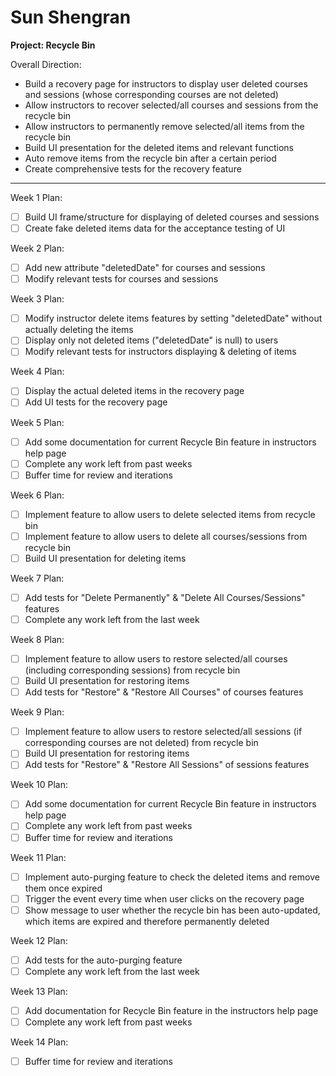 # Sun Shengran

**Project: Recycle Bin**

Overall Direction:
- Build a recovery page for instructors to display user deleted courses and sessions (whose corresponding courses are not deleted)
- Allow instructors to recover selected/all courses and sessions from the recycle bin
- Allow instructors to permanently remove selected/all items from the recycle bin
- Build UI presentation for the deleted items and relevant functions
- Auto remove items from the recycle bin after a certain period
- Create comprehensive tests for the recovery feature

---

Week 1 Plan:
- [ ] Build UI frame/structure for displaying of deleted courses and sessions
- [ ] Create fake deleted items data for the acceptance testing of UI

Week 2 Plan:
- [ ] Add new attribute "deletedDate" for courses and sessions
- [ ] Modify relevant tests for courses and sessions

Week 3 Plan:
- [ ] Modify instructor delete items features by setting "deletedDate" without actually deleting the items
- [ ] Display only not deleted items ("deletedDate" is null) to users
- [ ] Modify relevant tests for instructors displaying & deleting of items

Week 4 Plan:
- [ ] Display the actual deleted items in the recovery page
- [ ] Add UI tests for the recovery page

Week 5 Plan:
- [ ] Add some documentation for current Recycle Bin feature in instructors help page
- [ ] Complete any work left from past weeks
- [ ] Buffer time for review and iterations

Week 6 Plan:
- [ ] Implement feature to allow users to delete selected items from recycle bin
- [ ] Implement feature to allow users to delete all courses/sessions from recycle bin
- [ ] Build UI presentation for deleting items

Week 7 Plan:
- [ ] Add tests for "Delete Permanently" & "Delete All Courses/Sessions" features
- [ ] Complete any work left from the last week

Week 8 Plan:
- [ ] Implement feature to allow users to restore selected/all courses (including corresponding sessions) from recycle bin
- [ ] Build UI presentation for restoring items
- [ ] Add tests for "Restore" & "Restore All Courses" of courses features

Week 9 Plan:
- [ ] Implement feature to allow users to restore selected/all sessions (if corresponding courses are not deleted) from recycle bin
- [ ] Build UI presentation for restoring items
- [ ] Add tests for "Restore" & "Restore All Sessions" of sessions features

Week 10 Plan:
- [ ] Add some documentation for current Recycle Bin feature in instructors help page
- [ ] Complete any work left from past weeks
- [ ] Buffer time for review and iterations

Week 11 Plan:
- [ ] Implement auto-purging feature to check the deleted items and remove them once expired
- [ ] Trigger the event every time when user clicks on the recovery page
- [ ] Show message to user whether the recycle bin has been auto-updated, which items are expired and therefore permanently deleted

Week 12 Plan:
- [ ] Add tests for the auto-purging feature
- [ ] Complete any work left from the last week

Week 13 Plan:
- [ ] Add documentation for Recycle Bin feature in the instructors help page
- [ ] Complete any work left from past weeks

Week 14 Plan:
- [ ] Buffer time for review and iterations
